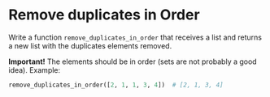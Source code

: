 # Remove duplicates in Order

Write a function `remove_duplicates_in_order` that receives a list and returns a new list with the duplicates elements removed.

**Important!** The elements should be in order (sets are not probably a good idea). Example:

```python
remove_duplicates_in_order([2, 1, 1, 3, 4])  # [2, 1, 3, 4]
```
